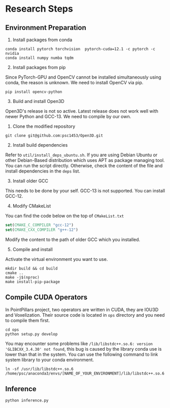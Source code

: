 # Research Steps

## Environment Preparation

1. Install packages from conda

```shell
conda install pytorch torchvision  pytorch-cuda=12.1 -c pytorch -c nvidia
conda install numpy numba tqdm
```

2. Install packages from pip

Since PyTorch-GPU and OpenCV cannot be installed simultaneously using conda, the reason is unknown. We need to install OpenCV via pip.

```shell
pip install opencv-python
```

3. Build and install Open3D

Open3D's release is not so active. Latest release does not work well with newer Python and GCC-13. We need to compile by our own.

1. Clone the modified repository

```shell
git clone git@github.com:psc1453/Open3D.git
```

2. Install build dependencies

Refer to `util/install_deps_ubuntu.sh`. If you are using Debian Ubuntu or other Debian-Based distribution which uses APT as package managing tool. You can run the script directly. Otherwise, check the content of the file and install dependencies in the `deps` list.

3. Install older GCC

This needs to be done by your self. GCC-13 is not supported. You can install GCC-12.

4. Modify CMakeList

You can find the code below on the top of `CMakeList.txt`

```cmake
set(CMAKE_C_COMPILER "gcc-12")
set(CMAKE_CXX_COMPILER "g++-12")
```

Modify the content to the path of older GCC which you installed.

5. Compile and install

Activate the virtual environment you want to use.

```shell
mkdir build && cd build
cmake ..
make -j$(nproc)
make install-pip-package
```

## Compile CUDA Operators

In PointPillars project, two operators are written in CUDA, they are IOU3D and Voxelization. Their source code is located in `ops` directory and you need to compile them first.

```shell
cd ops
python setup.py develop
```

You may encounter some problems like `/lib/libstdc++.so.6: version 'GLIBCXX_3.4.30' not found`, this bug is caused by the library conda use is lower than that in the system. You can use the following command to link system library to your conda environment.

```shell
ln -sf /usr/lib/libstdc++.so.6 /home/psc/anaconda3/envs/[NAME_OF_YOUR_ENVIRONMENT]/lib/libstdc++.so.6
```

## Inference

```shell
python inference.py
```